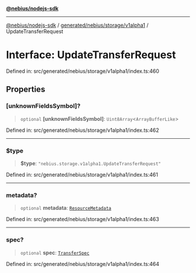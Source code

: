 [**@nebius/nodejs-sdk**](../../../../../README.md)

---

[@nebius/nodejs-sdk](../../../../../README.md) / [generated/nebius/storage/v1alpha1](../README.md) / UpdateTransferRequest

# Interface: UpdateTransferRequest

Defined in: src/generated/nebius/storage/v1alpha1/index.ts:460

## Properties

### \[unknownFieldsSymbol\]?

> `optional` **\[unknownFieldsSymbol\]**: `Uint8Array`\<`ArrayBufferLike`\>

Defined in: src/generated/nebius/storage/v1alpha1/index.ts:462

---

### $type

> **$type**: `"nebius.storage.v1alpha1.UpdateTransferRequest"`

Defined in: src/generated/nebius/storage/v1alpha1/index.ts:461

---

### metadata?

> `optional` **metadata**: [`ResourceMetadata`](../../../common/v1/interfaces/ResourceMetadata.md)

Defined in: src/generated/nebius/storage/v1alpha1/index.ts:463

---

### spec?

> `optional` **spec**: [`TransferSpec`](TransferSpec.md)

Defined in: src/generated/nebius/storage/v1alpha1/index.ts:464
